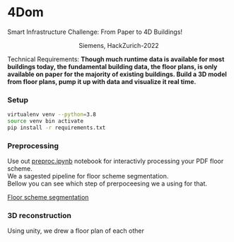# 4Dom

Smart Infrastructure Challenge: From Paper to 4D Buildings!
<center> Siemens, HackZurich-2022 </center>  


Technical Requirements:
**Though much runtime data is available for most buildings today, the fundamental building data, the floor plans, is only available on paper for the majority of existing buildings. Build a 3D model from floor plans, pump it up with data and visualize it real time.**

### Setup
```bash
virtualenv venv --python=3.8
source venv bin activate
pip install -r requirements.txt
```
### Preprocessing
Use out [preproc.ipynb](preproc.ipynb) notebook for interactivly processing your PDF floor scheme.   
We a sagested pipeline for floor scheme  segmentation.   
Bellow you can see which step of prerpoceesing we a using for that.  

[Floor scheme segmentation](data/ZRH_II-02_01_IST_20140924.gif)

### 3D reconstruction
Using unity, we drew a floor plan of each other 
